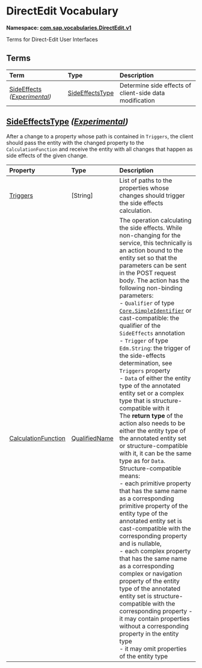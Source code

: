 # DirectEdit Vocabulary
**Namespace: [com.sap.vocabularies.DirectEdit.v1](DirectEdit.xml)**

Terms for Direct-Edit User Interfaces


## Terms

Term|Type|Description
:---|:---|:----------
[SideEffects](./DirectEdit.xml#L38:~:text=<Term%20Name="-,SideEffects,-") *([Experimental](Common.md#Experimental))*|[SideEffectsType](#SideEffectsType)|<a name="SideEffects"></a>Determine side effects of client-side data modification

<a name="SideEffectsType"></a>
## [SideEffectsType](./DirectEdit.xml#L43:~:text=<ComplexType%20Name="-,SideEffectsType,-") *([Experimental](Common.md#Experimental))*


After a change to a property whose path is contained in `Triggers`, the client should pass the entity with the changed property to the `CalculationFunction` and receive the entity with all changes that happen as side effects of the given change.

Property|Type|Description
:-------|:---|:----------
[Triggers](./DirectEdit.xml#L48:~:text=<ComplexType%20Name="-,SideEffectsType,-")|\[String\]|List of paths to the properties whose changes should trigger the side effects calculation.
[CalculationFunction](./DirectEdit.xml#L52:~:text=<ComplexType%20Name="-,SideEffectsType,-")|[QualifiedName](Common.md#QualifiedName)|The operation calculating the side effects. While non-changing for the service, this technically is an action bound to the entity set so that the parameters can be sent in the POST request body. The action has the following non-binding parameters:<br/>- `Qualifier` of type [`Core.SimpleIdentifier`](https://github.com/oasis-tcs/odata-vocabularies/blob/main/vocabularies/Org.OData.Core.V1.md#SimpleIdentifier) or cast-compatible: the qualifier of the `SideEffects` annotation<br/>- `Trigger` of type `Edm.String`: the trigger of the side-effects determination, see `Triggers` property<br/>- `Data` of either the entity type of the annotated entity set or a complex type that is structure-compatible with it<br/>The **return type** of the action also needs to be either the entity type of the annotated entity set or structure-compatible with it, it can be the same type as for `Data`.<br/>Structure-compatible means:<br/>- each primitive property that has the same name as a corresponding primitive property of the entity type of the annotated entity set is cast-compatible with the corresponding property and is nullable, <br/>- each complex property that has the same name as a corresponding complex or navigation property of the entity type of the annotated entity set is structure-compatible with the corresponding property - it may contain properties without a corresponding property in the entity type<br/>- it may omit properties of the entity type
